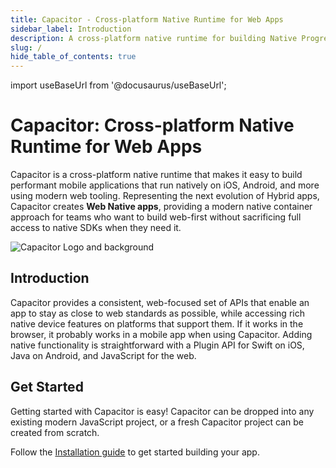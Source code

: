 ```yaml
---
title: Capacitor - Cross-platform Native Runtime for Web Apps
sidebar_label: Introduction
description: A cross-platform native runtime for building Native Progressive Web Apps for iOS, Android, and beyond
slug: /
hide_table_of_contents: true
---
```


import useBaseUrl from '@docusaurus/useBaseUrl';

# Capacitor: Cross-platform Native Runtime for Web Apps

Capacitor is a cross-platform native runtime that makes it easy to build performant mobile applications that run natively on iOS, Android, and more using modern web tooling. Representing the next evolution of Hybrid apps, Capacitor creates **Web Native apps**, providing a modern native container approach for teams who want to build web-first without sacrificing full access to native SDKs when they need it.

![Capacitor Logo and background](/img/v4/docs/capacitor-index.png)

## Introduction

Capacitor provides a consistent, web-focused set of APIs that enable an app to stay as close to web standards as possible, while accessing rich native device features on platforms that support them. If it works in the browser, it probably works in a mobile app when using Capacitor. Adding native functionality is straightforward with a Plugin API for Swift on iOS, Java on Android, and JavaScript for the web.

## Get Started

Getting started with Capacitor is easy! Capacitor can be dropped into any existing modern JavaScript project, or a fresh Capacitor project can be created from scratch.

Follow the [Installation guide](/main/getting-started/installation.md) to get started building your app.
